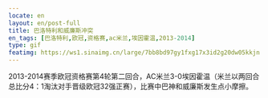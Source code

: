 ```yaml
---
locate: en
layout: en/post-full
title: 巴洛特利和威廉斯冲突
en_tags: [巴洛特利,欧冠,资格赛,ac米兰,埃因霍温,2013-2014]
type: gif
featimg: https://ws1.sinaimg.cn/large/7bb8bd97gy1fxg17x3id2g20dw05kkjn.gif
---
```

2013-2014赛季欧冠资格赛第4轮第二回合，AC米兰3-0埃因霍温（米兰以两回合总比分4：1淘汰对手晋级欧冠32强正赛），比赛中巴神和威廉斯发生点小摩擦。